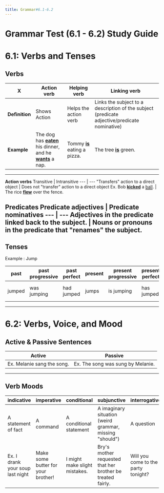 ```yaml
---
title: Grammar#6.1-6.2
---
```


# Grammar Test (6.1 - 6.2) Study Guide

# 6.1: Verbs and Tenses

## Verbs

X | **Action verb** | **Helping verb** | **Linking verb** |
--- | --- | --- | --- 
**Definition** | Shows Action | Helps the action verb | Links the subject to a description of the subject (predicate adjective/predicate nominative)
**Example** | The dog has <u>__eaten__</u> his dinner, and he <u>__wants__</u> a nap. | Tommy <u>__is__</u> eating a pizza. | The tree <u>__is__</u> green.
---
__Action verbs__
Transitive | Intransitive
--- | ---
"Transfers" action to a direct object | Does not "transfer" action to a direct object
Ex. Bob <u>__kicked__</u> a <span style="text-decoration: underline double;">ball</span>. | The rice <u>__flew__</u> over the fence.

__Predicates__
Predicate adjectives | Predicate nominatives
--- | ---
Adjectives in the predicate linked back to the subject. | Nouns or pronouns in the predicate that "renames" the subject.
---
## Tenses

Example : Jump

past | past progressive | past perfect | present | present progressive | present perfect | future | future progressive | future perfect
--- | --- | --- | --- | --- | --- | --- | --- | ---
jumped | was jumping | had jumped | jumps | is jumping | has jumped | will jump | will be jumping | will have jumped
---

# 6.2: Verbs, Voice, and Mood

## Active & Passive Sentences
Active | Passive
--- | ---
Ex. Melanie sang the song. | Ex. The song was sung by Melanie.
---

## Verb Moods

indicative | imperative | conditional | subjunctive | interrogative
--- | --- | --- | --- | ---
A statement of fact | A command | A conditional statement | A imaginary situation (weird grammar, missing "should") | A question
Ex. I drank your soup last night | Make some butter for your brother! | I might make slight mistakes. | Bry's mother requested that her brother be treated fairly. | Will you come to the party tonight?